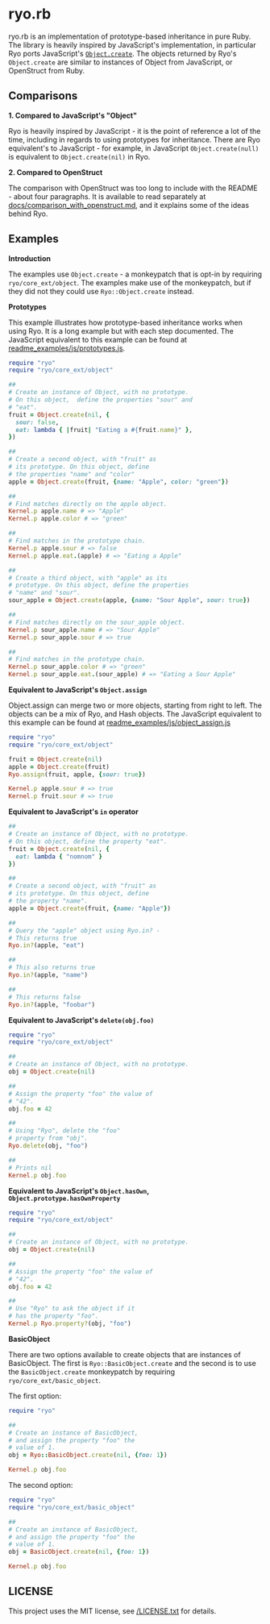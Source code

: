 # ryo.rb

ryo.rb is an implementation of prototype-based inheritance in pure
Ruby. The library is heavily inspired by JavaScript's implementation, 
in particular Ryo ports JavaScript's [`Object.create`](https://developer.mozilla.org/en-US/docs/Web/JavaScript/Reference/Global_Objects/Object/create).
The objects returned by Ryo's `Object.create` are similar to instances 
of Object from JavaScript, or OpenStruct from Ruby. 

## Comparisons

**1. Compared to JavaScript's "Object"**

Ryo is heavily inspired by JavaScript - it is the point of reference
a lot of the time, including in regards to using prototypes for 
inheritance. There are Ryo equivalent's to JavaScript - for example, 
in JavaScript `Object.create(null)` is equivalent to `Object.create(nil)` 
in Ryo. 

**2. Compared to OpenStruct**

The comparison with OpenStruct was too long to include with the README - 
about four paragraphs. It is available to read separately at [docs/comparison_with_openstruct.md](docs/comparison_to_openstruct.md), and 
it explains some of the ideas behind Ryo.

## Examples

**Introduction**

The examples use `Object.create` - a monkeypatch that is opt-in
by requiring `ryo/core_ext/object`. The examples make use of the 
monkeypatch, but if they did not they could use 
`Ryo::Object.create` instead. 

**Prototypes** 

This example illustrates how prototype-based inheritance works when 
using Ryo. It is a long example but with each step documented. The 
JavaScript equivalent to this example can be found at 
[readme_examples/js/prototypes.js](readme_examples/js/prototypes.js).

```ruby
require "ryo"
require "ryo/core_ext/object"

##
# Create an instance of Object, with no prototype.
# On this object,  define the properties "sour" and
# "eat".
fruit = Object.create(nil, {
  sour: false,
  eat: lambda { |fruit| "Eating a #{fruit.name}" },
})

##
# Create a second object, with "fruit" as
# its prototype. On this object, define
# the properties "name" and "color"
apple = Object.create(fruit, {name: "Apple", color: "green"})

##
# Find matches directly on the apple object.
Kernel.p apple.name # => "Apple"
Kernel.p apple.color # => "green"

##
# Find matches in the prototype chain.
Kernel.p apple.sour # => false
Kernel.p apple.eat.(apple) # => "Eating a Apple"

##
# Create a third object, with "apple" as its
# prototype. On this object, define the properties
# "name" and "sour".
sour_apple = Object.create(apple, {name: "Sour Apple", sour: true})

##
# Find matches directly on the sour_apple object.
Kernel.p sour_apple.name # => "Sour Apple"
Kernel.p sour_apple.sour # => true

##
# Find matches in the prototype chain.
Kernel.p sour_apple.color # => "green"
Kernel.p sour_apple.eat.(sour_apple) # => "Eating a Sour Apple"
``` 

**Equivalent to JavaScript's `Object.assign`**

Object.assign can merge two or more objects, starting
from right to left. The objects can be a mix of Ryo, 
and Hash objects. The JavaScript equivalent to this example
can be found at [readme_examples/js/object_assign.js](/readme_examples/js/object_assign.js)

```ruby
require "ryo"
require "ryo/core_ext/object"

fruit = Object.create(nil)
apple = Object.create(fruit)
Ryo.assign(fruit, apple, {sour: true})

Kernel.p apple.sour # => true
Kernel.p fruit.sour # => true
```

**Equivalent to JavaScript's `in` operator**

```ruby
##
# Create an instance of Object, with no prototype.
# On this object, define the property "eat".
fruit = Object.create(nil, {
  eat: lambda { "nomnom" }
})

##
# Create a second object, with "fruit" as
# its prototype. On this object, define
# the property "name".
apple = Object.create(fruit, {name: "Apple"})

##
# Query the "apple" object using Ryo.in? - 
# This returns true
Ryo.in?(apple, "eat")

##
# This also returns true 
Ryo.in?(apple, "name")

##
# This returns false
Ryo.in?(apple, "foobar")
```

**Equivalent to JavaScript's `delete(obj.foo)`**

```ruby 
require "ryo"
require "ryo/core_ext/object"

##
# Create an instance of Object, with no prototype.
obj = Object.create(nil)

##
# Assign the property "foo" the value of
# "42".
obj.foo = 42

##
# Using "Ryo", delete the "foo"
# property from "obj".
Ryo.delete(obj, "foo")

##
# Prints nil
Kernel.p obj.foo

```

**Equivalent to JavaScript's `Object.hasOwn`, `Object.prototype.hasOwnProperty`**

```ruby
require "ryo"
require "ryo/core_ext/object"

##
# Create an instance of Object, with no prototype.
obj = Object.create(nil)

##
# Assign the property "foo" the value of
# "42".
obj.foo = 42

##
# Use "Ryo" to ask the object if it
# has the property "foo".
Kernel.p Ryo.property?(obj, "foo")
```

**BasicObject**

There are two options available to create objects that are
instances of BasicObject. The first is `Ryo::BasicObject.create`
and the second is to use the `BasicObject.create` monkeypatch
by requiring `ryo/core_ext/basic_object`.

The first option:

```ruby
require "ryo"

##
# Create an instance of BasicObject,
# and assign the property "foo" the
# value of 1.
obj = Ryo::BasicObject.create(nil, {foo: 1})

Kernel.p obj.foo
```

The second option:

```ruby
require "ryo"
require "ryo/core_ext/basic_object"

##
# Create an instance of BasicObject,
# and assign the property "foo" the
# value of 1.
obj = BasicObject.create(nil, {foo: 1})

Kernel.p obj.foo
```

## LICENSE

This project uses the MIT license, see [/LICENSE.txt](/LICENSE.txt) for details.
